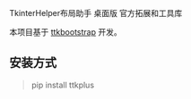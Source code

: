TkinterHelper布局助手 桌面版 官方拓展和工具库

本项目基于 [ttkbootstrap](https://github.com/israel-dryer/ttkbootstrap/) 开发。

## 安装方式

> pip install ttkplus

